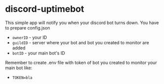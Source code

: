 # discord-uptimebot

This simple app will notify you when your discord bot turns down. You have to prepare config.json

- `ownerID` - your ID
- `guildID` - server where your bot and bot you created to monitor are added
- `botID` - your main bot's ID

Remember to create .env file with token of bot you created to monitor your main bot like:
- `TOKEN=bla`
